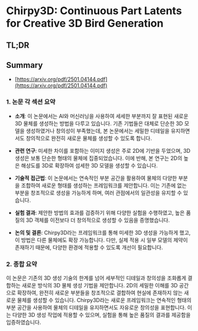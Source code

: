 # Chirpy3D: Continuous Part Latents for Creative 3D Bird Generation
## TL;DR
## Summary
- [https://arxiv.org/pdf/2501.04144.pdf](https://arxiv.org/pdf/2501.04144.pdf)

### 1. 논문 각 섹션 요약

- **소개**: 이 논문에서는 AI와 머신러닝을 사용하여 세세한 부분까지 잘 표현된 새로운 3D 물체를 생성하는 방법을 다루고 있습니다. 기존 기법들은 대체로 단순한 3D 모델을 생성하였거나 창의성이 부족했는데, 본 논문에서는 세밀한 디테일을 유지하면서도 창의적으로 완전히 새로운 물체를 생성할 수 있도록 합니다.

- **관련 연구**: 미세한 차이를 포함하는 이미지 생성은 주로 2D에 기반을 두었으며, 3D 생성은 보통 단순한 형태의 물체에 집중되었습니다. 이에 반해, 본 연구는 2D의 높은 해상도를 3D로 확장하여 섬세한 3D 모델을 생성할 수 있습니다.

- **기술적 접근법**: 이 논문에서는 연속적인 부분 공간을 활용하여 물체의 다양한 부분을 조합하여 새로운 형태를 생성하는 프레임워크를 제안합니다. 이는 기존에 없는 부분을 창조적으로 생성을 가능하게 하며, 여러 관점에서의 일관성을 유지할 수 있습니다.

- **실험 결과**: 제안한 방법의 효과를 검증하기 위해 다양한 실험을 수행하였고, 높은 품질의 3D 객체를 이전보다 더 창의적으로 생성할 수 있음을 증명했습니다.

- **논의 및 결론**: Chirpy3D라는 프레임워크를 통해 미세한 3D 생성을 가능하게 했고, 이 방법은 다른 물체에도 확장 가능합니다. 다만, 실제 적용 시 일부 모델의 제약이 존재하기 때문에, 다양한 환경에 적용할 수 있도록 개선이 필요합니다.

### 2. 종합 요약

이 논문은 기존의 3D 생성 기술의 한계를 넘어 세부적인 디테일과 창의성을 조화롭게 결합하는 새로운 방식의 3D 물체 생성 기법을 제안합니다. 2D의 세밀한 이해를 3D 공간으로 확장하여, 완전히 새로운 부분들을 창조적으로 결합하여 현실에 존재하지 않는 새로운 물체를 생성할 수 있습니다. Chirpy3D라는 새로운 프레임워크는 연속적인 형태의 부분 공간을 사용하여 물체의 디테일을 유지하면서도 자유로운 창의성을 표현합니다. 이는 다양한 3D 생성 작업에 적용할 수 있으며, 실험을 통해 높은 품질의 결과를 제공함을 입증하였습니다.